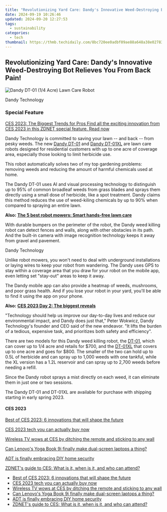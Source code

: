 ```yaml
---
title: "Revolutionizing Yard Care: Dandy's Innovative Weed-Destroying Bot Relieves You From Back Pain!"
date: 2024-09-19 10:26:46
updated: 2024-09-20 12:27:53
tags:
  - sustainability
categories:
  - tech
thumbnail: https://thmb.techidaily.com/8bc720ee0adbf09ae88a648a38e027832e102c5d3884a2078035ea55eb60772c.jpg
---
```


## Revolutionizing Yard Care: Dandy's Innovative Weed-Destroying Bot Relieves You From Back Pain!

![Dandy DT-01 (1/4 Acre) Lawn Care Robot](https://www.zdnet.com/a/img/resize/e2a14966de3c71979416d1748410585fd986bd6f/2023/01/05/c9090278-5267-4696-9a93-2f25ed7ca67d/dandy2.jpg?auto=webp&width=1280)

Dandy Technology

### Special Feature

[CES 2023: The Biggest Trends for Pros Find all the exciting innovation from CES 2023 in this ZDNET special feature.  Read now](https://www.zdnet.com/topic/ces-2023-the-biggest-trends-for-pros/)

Dandy Technology is committed to saving your lawn -- and back -- from pesky weeds. The new [Dandy DT-01](https://dandytek.com/products/dandy-dt-01) and [Dandy DT-01XL](https://dandytek.com/products/dandy-dt-01l) are lawn care robots designed for residential customers with up to one acre of coverage area, especially those looking to limit herbicide use.

This robot automatically solves two of my top gardening problems: removing weeds and reducing the amount of harmful chemicals used at home. 

The Dandy DT-01 uses AI and visual processing technology to distinguish up to 95% of common broadleaf weeds from grass blades and sprays them directly using a small dose of herbicide, like a spot treatment. Dandy claims this method reduces the use of weed-kiling chemicals by up to 90% when compared to spraying an entire lawn. 

**Also:** [**The 5 best robot mowers: Smart hands-free lawn care**](https://www.zdnet.com/home-and-office/yard-outdoors/best-robot-mower/)

With durable bumpers on the perimeter of the robot, the Dandy weed killing robot can detect fences and walls, along with other obstacles in its path. And the built-in camera with image recognition technology keeps it away from gravel and pavement.

Dandy Technology

Unlike robot mowers, you won't need to deal with underground installations or laying wires to keep your robot from wandering. The Dandy uses GPS to stay within a coverage area that you draw for your robot on the mobile app, even letting set "stay-out" areas to keep it away.

The Dandy mobile app can also provide a heatmap of weeds, mushrooms, and poor grass health. And if you lose your robot in your yard, you'll be able to find it using the app on your phone.

**Also:** [**CES 2023 Day 2: The biggest reveals**](https://www.zdnet.com/home-and-office/ces-2023-day-2-the-biggest-reveals/)

"Technology should help us improve our day-to-day lives and reduce our environmental impact, and Dandy does just that," Peter Wokwicz, Dandy Technology's founder and CEO said of the new endeavor. "It lifts the burden of a tedious, expensive task, and prioritizes both safety and efficiency". 

There are two models for this Dandy weed killing robot, the [DT-01](https://dandytek.com/products/dandy-dt-01), which can cover up to 1/4 acre and retails for $700, and the [DT-01XL](https://dandytek.com/products/dandy-dt-01l) that covers up to one acre and goes for $800\. The smaller of the two can hold up to 0.5L of herbicide and can spray up to 1,000 weeds with one tankful, while the XL version has a 1.2L reservoir and can spray up to 2,700 weeds before needing a refill.

Since the Dandy robot sprays a mist directly on each weed, it can eliminate them in just one or two sessions. 

The Dandy DT-01 and DT-01XL are available for purchase with shipping starting in early spring 2023.

#### CES 2023

[Best of CES 2023: 6 innovations that will shape the future](https://www.zdnet.com/article/best-of-ces-2023-innovations-that-will-shape-the-future/ "Best of CES 2023: 6 innovations that will shape the future")

[CES 2023 tech you can actually buy now](https://www.zdnet.com/article/ces-2023-tech-you-can-buy/ "CES 2023 tech you can actually buy now")

[Wireless TV wows at CES by ditching the remote and sticking to any wall](https://www.zdnet.com/article/groundbreaking-wireless-tv-ditches-the-remote-and-sticks-to-any-wall-without-a-mount/ "Wireless TV wows at CES by ditching the remote and sticking to any wall")

[Can Lenovo's Yoga Book 9i finally make dual-screen laptops a thing?](https://www.zdnet.com/article/can-lenovos-yoga-book-9i-finally-make-dual-screen-laptops-a-thing/ "Can Lenovo's Yoga Book 9i finally make dual-screen laptops a thing?")

[ADT is finally embracing DIY home security](https://www.zdnet.com/article/adt-is-finally-embracing-diy-home-security/ "ADT is finally embracing DIY home security")

[ZDNET's guide to CES: What is it, when is it, and who can attend?](https://www.zdnet.com/article/zdnets-guide-to-ces-2024-what-is-it-and-who-can-attend/ "ZDNET's guide to CES: What is it, when is it, and who can attend?")

* [Best of CES 2023: 6 innovations that will shape the future](https://www.zdnet.com/article/best-of-ces-2023-innovations-that-will-shape-the-future/ "Best of CES 2023: 6 innovations that will shape the future")
* [CES 2023 tech you can actually buy now](https://www.zdnet.com/article/ces-2023-tech-you-can-buy/ "CES 2023 tech you can actually buy now")
* [Wireless TV wows at CES by ditching the remote and sticking to any wall](https://www.zdnet.com/article/groundbreaking-wireless-tv-ditches-the-remote-and-sticks-to-any-wall-without-a-mount/ "Wireless TV wows at CES by ditching the remote and sticking to any wall")
* [Can Lenovo's Yoga Book 9i finally make dual-screen laptops a thing?](https://www.zdnet.com/article/can-lenovos-yoga-book-9i-finally-make-dual-screen-laptops-a-thing/ "Can Lenovo's Yoga Book 9i finally make dual-screen laptops a thing?")
* [ADT is finally embracing DIY home security](https://www.zdnet.com/article/adt-is-finally-embracing-diy-home-security/ "ADT is finally embracing DIY home security")
* [ZDNET's guide to CES: What is it, when is it, and who can attend?](https://www.zdnet.com/article/zdnets-guide-to-ces-2024-what-is-it-and-who-can-attend/ "ZDNET's guide to CES: What is it, when is it, and who can attend?")

<ins class="adsbygoogle"
     style="display:block"
     data-ad-format="autorelaxed"
     data-ad-client="ca-pub-7571918770474297"
     data-ad-slot="1223367746"></ins>



<ins class="adsbygoogle"
     style="display:block"
     data-ad-client="ca-pub-7571918770474297"
     data-ad-slot="8358498916"
     data-ad-format="auto"
     data-full-width-responsive="true"></ins>
